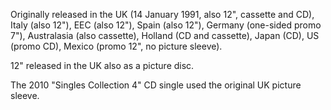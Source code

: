 Originally released in the UK (14 January 1991, also 12", cassette and CD), Italy (also 12"), EEC (also 12"), Spain (also 12"), Germany (one-sided promo 7"), Australasia (also cassette), Holland (CD and cassette), Japan (CD), US (promo CD), Mexico (promo 12", no picture sleeve).

12" released in the UK also as a picture disc.

The 2010 "Singles Collection 4" CD single used the original UK picture sleeve.
